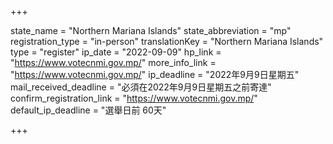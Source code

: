 +++

state_name = "Northern Mariana Islands"
state_abbreviation = "mp"
registration_type = "in-person"
translationKey = "Northern Mariana Islands"
type = "register"
ip_date = "2022-09-09"
hp_link = "https://www.votecnmi.gov.mp/"
more_info_link = "https://www.votecnmi.gov.mp/"
ip_deadline = "2022年9月9日星期五"
mail_received_deadline = "必須在2022年9月9日星期五之前寄達"
confirm_registration_link = "https://www.votecnmi.gov.mp/"
default_ip_deadline = "選舉日前 60天"

+++